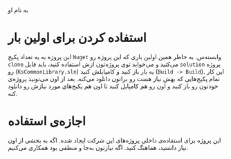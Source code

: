 به نام او

# استفاده کردن برای اولین بار

این پروژه به یه تعداد پکیج `Nuget` وابسته‌س. به خاطر همین اولین باری که این پروژه رو `clone` می‌کنید و می‌خواید توی پروژه‌تون ازش استفاده کنید، باید فایل `solution` پروژه رو (`KsCommonLibrary.sln`) یه بار باز کنید و کامپایلش کنید (`Build -> Build`). این کار تمام پکیج‌هایی که بهش نیاز هست رو براتون دانلود می‌کنه. بعد از اون می‌تونید پروژه‌ی خودتون رو باز کنید و اون رو هم کامپایل کنید تا اون هم پکیج‌های مورد نیازش رو دانلود کنه.

# اجازه‌ی استفاده

این پروژه برای استفاده‌ی داخلی پروژه‌های این شرکت ایجاد شده. اگه به بخشی از اون نیاز داشتید، هماهنگ کنید. اگه نیازتون به‌جا و منطقی بود همکاری می‌کنیم.